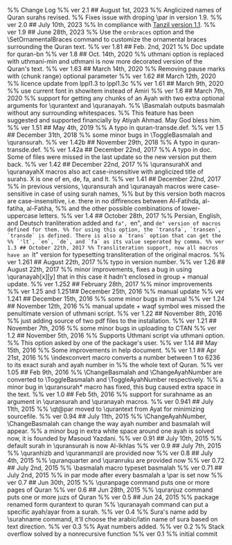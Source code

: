 %% Change Log
%% ver 2.1 ## August 1st, 2023
%% Anglicized names of Quran surahs revised.
%% Fixes issue with droping \par in version 1.9.
%% ver 2.0 ## July 10th, 2023
%% In compliance with [Tanzil version 1.1](https://tanzil.net/updates/).
%% ver 1.9 ## June 28th, 2023
%% Use the `ornbraces` option and the \SetOrnamentalBraces command to customize the ornamental braces surrounding the Quran text.
%% ver 1.81 ## Feb. 2nd, 2021
%% Doc update for quran-bn
%% ver 1.8 ## Oct. 14th, 2020
%% uthmani option is replaced with uthmani-min and uthmani is now more decorated version of the Quran's text.
%% ver 1.63 ## March 14th, 2020
%% Removing pause marks with ⟨chunk range⟩ optional parameter
%% ver 1.62 ## March 12th, 2020
%% licence update from lppl1.3 to lppl1.3c
%% ver 1.61 ## March 9th, 2020
%% use current font in showitem instead of Amiri
%% ver 1.6 ## March 7th, 2020
%% support for getting any chunks of an Ayah with two extra optional arguments for \qurantext and \quranayah.
%% \Basmalah outputs basmalah without any surrounding whitespaces.
%% This feature has been suggested and supported financially by Atiyah Ahmad. May God bless him.
%% ver 1.51 ## May 4th, 2019
%% A typo in quran-transde.def.
%% ver 1.5 ## December 31th, 2018
%% some minor bugs in \ToggleBasmalah and \quransurah.
%% ver 1.42b ## November 29th, 2018
%% A typo in quran-transde.def.
%% ver 1.42a ## December 22nd, 2017
%% A typo in doc. Some of files were missed in the last update so the new version put them back.
%% ver 1.42 ## December 22nd, 2017
%% \quransurahX and \quranayahX macros also act case-insensitive with anglicized title of surahs. X is one of en, de, fa, and lt.
%% ver 1.41 ## December 22nd, 2017
%% in previous versions, \quransurah and \quranayah macros were case-sensitive in case of using surah names,
%% but by this version both macros are case-insensitive, i.e. there in no diffirences between Al-Fatihda, al-fatiha, al-Fatiha,
%% and the other possible combinations of lower-uppercase letters.
%% ver 1.4 ## October 28th, 2017
%% Persian, English, and Deutsch tranliteration added and ``fa", ``en", and ``de" version of macros defined for them.
%% for using this option, the `transfa`, `transen`, `transde` is defined. There is also a `trans` option that can get the
%% `'lt`, `en`, `de`, and `fa` as its value seperated by comma.
%% ver 1.3 ## October 22th, 2017
%% Transliteration support, now all macros have an ``lt" version for typesetting transliteration of the original macros.
%% ver 1.261 ## August 22th, 2017
%% typo in version number.
%% ver 1.26 ## August 22th, 2017
%% minor improvements, fixes a bug in using \quranayah[x][y] that in this case it hadn't enclosed in group + manual update.
%% ver 1.252 ## February 28th, 2017
%% minor improvements
%% ver 1.25 and 1.251## December 25th, 2016
%% manual update
%% ver 1.241 ## December 15th, 2016
%% some minor bugs in manual
%% ver 1.24 ## November 12th, 2016
%% manual update + waqf symbol wes missed the penultimate version of uthmani script.
%% ver 1.22 ## November 8th, 2016
%% just adding source of two pdf files to the installation.
%% ver 1.21 ## November 7th, 2016
%% some minor bugs in uploading to CTAN
%% ver 1.2  ## November 5th, 2016
%% Supports Uthmani script via uthmani option.
%% This option asked by one of the package's user.
%% ver 1.14  ## May 15th, 2016
%% Some improvements in help document.
%% ver 1.1  ## Apr 21st, 2016
%% \indexconvert macro converts a number between 1 to 6236 to its exact surah and ayah number in
%% the whole text of Quran.
%% ver 1.05  ## Feb 9th, 2016
%% \ChangeBasmalah and \ChangeAyahNumber are converted to \ToggleBasmalah and \ToggleAyahNumber respectively.
%% a minor bug in \quransurah* macro has fixed, this bug caused extra space in the text.
%% ver 1.0 ## Feb 5th, 2016
%% support for surahname as an argument in \quransurah and \quranayah macros.
%% ver 0.941 ## July 11th, 2015
%%  \qt@par moved to \qurantext from Ayat for minimizing sourcefile.
%% ver 0.94 ## July 11th, 2015
%%  \ChangeAyahNumber, \ChangeBasmalah can change the way ayah number and basmalah will appear.
%% a minor bug in extra white space around one ayah is solved now, it is founded by Masoud Yazdani.
%% ver 0.91 ## July 10th, 2015
%% default surah in \quransurah is now Al-Ikhlas
%% ver 0.9 ## July 7th, 2015
%% \quranhizb and \quranmanzil are provided now
%% ver 0.8 ## July 4th, 2015
%% \quranquarter and \quranruku are provided now
%% ver 0.72 ## July 2nd, 2015
%% \basmalah macro typeset basmalah
%% ver 0.71 ## July 2nd, 2015
%% in par mode after every basmalah a \par is set now
%% ver 0.7 ## Jun 30th, 2015
%% \quranpage command puts one or more pages of  Quran
%% ver 0.6 ## Jun 28th, 2015
%% \quranjuz command puts one or more  juzs of  Quran
%% ver 0.5 ## Jun 24, 2015
%% package renamed form qurantext to quran
%% \quranayah command can put a specific ayah/ayar from a surah.
%% ver 0.4
%% Sura's name add by \surahname command, it'll choose the arabic/latin name of  sura based on text direction.
%% ver 0.3
%% Ayat numbers added.
%% ver 0.2
%%  Stack overflow solved by a nonrecursive function
%% ver 0.1
%% initial commit

